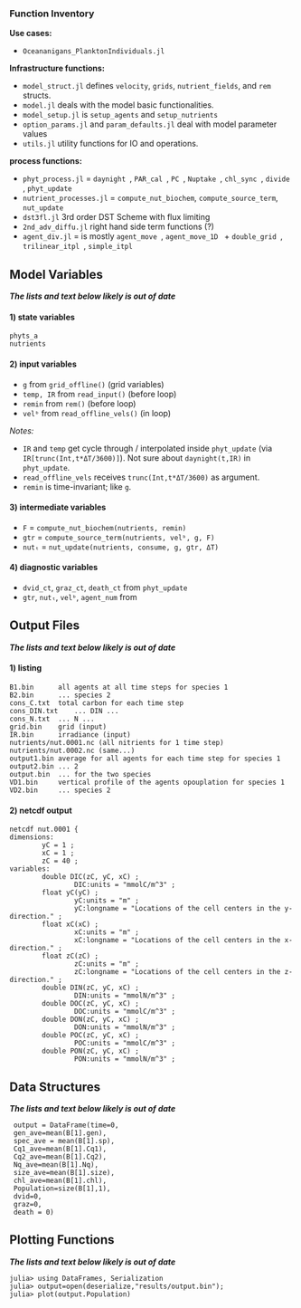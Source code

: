 
### Function Inventory

**Use cases:**

- `Oceananigans_PlanktonIndividuals.jl`

**Infrastructure functions:**

- `model_struct.jl` defines `velocity`, `grids`, `nutrient_fields`, and `rem` structs.
- `model.jl` deals with the model basic functionalities.
- `model_setup.jl` is `setup_agents` and `setup_nutrients`
- `option_params.jl` and `param_defaults.jl` deal with model parameter values
- `utils.jl` utility functions for IO and operations.

**process functions:**

- `phyt_process.jl` = `daynight `, `PAR_cal `, `PC `, `Nuptake `, `chl_sync `, `divide `, `phyt_update `
- `nutrient_processes.jl` = `compute_nut_biochem`, `compute_source_term`, `nut_update`
- `dst3fl.jl` 3rd order DST Scheme with flux limiting
- `2nd_adv_diffu.jl` right hand side term functions (?)
- `agent_div.jl` = is mostly `agent_move `, `agent_move_1D ` + `double_grid `, `trilinear_itpl `, `simple_itpl `

## Model Variables

_**The lists and text below likely is out of date**_

#### 1) state variables

```
phyts_a
nutrients
```

#### 2) input variables

- `g` from `grid_offline()` (grid variables)
- `temp, IR` from `read_input()` (before loop)
- `remin` from `rem()` (before loop)
- `velᵇ` from `read_offline_vels()` (in loop)

_Notes:_

- `IR` and `temp` get cycle through / interpolated inside `phyt_update` (via `IR[trunc(Int,t*ΔT/3600)]`). Not sure about `daynight(t,IR)` in `phyt_update`. 
- `read_offline_vels` receives `trunc(Int,t*ΔT/3600)` as argument.
- `remin` is time-invariant; like `g`.

#### 3) intermediate variables

- `F` = `compute_nut_biochem(nutrients, remin)`
- `gtr` = `compute_source_term(nutrients, velᵇ, g, F)`
- `nutₜ` = `nut_update(nutrients, consume, g, gtr, ΔT)`

#### 4) diagnostic variables 

- `dvid_ct`, `graz_ct`, `death_ct` from `phyt_update`
- `gtr`, `nutₜ`, `velᵇ`, `agent_num` from 

## Output Files 

_**The lists and text below likely is out of date**_

#### 1) listing

```
B1.bin		all agents at all time steps for species 1
B2.bin		... species 2
cons_C.txt	total carbon for each time step
cons_DIN.txt	... DIN ...
cons_N.txt	... N ...
grid.bin	grid (input)
IR.bin		irradiance (input)
nutrients/nut.0001.nc (all nitrients for 1 time step)	
nutrients/nut.0002.nc (same...)
output1.bin	average for all agents for each time step for species 1
output2.bin	... 2
output.bin	... for the two species
VD1.bin		vertical profile of the agents opouplation for species 1
VD2.bin		... species 2
```

#### 2) netcdf output

```
netcdf nut.0001 {
dimensions:
        yC = 1 ;
        xC = 1 ;
        zC = 40 ;
variables:
        double DIC(zC, yC, xC) ;
                DIC:units = "mmolC/m^3" ;
        float yC(yC) ;
                yC:units = "m" ;
                yC:longname = "Locations of the cell centers in the y-direction." ;
        float xC(xC) ;
                xC:units = "m" ;
                xC:longname = "Locations of the cell centers in the x-direction." ;
        float zC(zC) ;
                zC:units = "m" ;
                zC:longname = "Locations of the cell centers in the z-direction." ;
        double DIN(zC, yC, xC) ;
                DIN:units = "mmolN/m^3" ;
        double DOC(zC, yC, xC) ;
                DOC:units = "mmolC/m^3" ;
        double DON(zC, yC, xC) ;
                DON:units = "mmolN/m^3" ;
        double POC(zC, yC, xC) ;
                POC:units = "mmolC/m^3" ;
        double PON(zC, yC, xC) ;
                PON:units = "mmolN/m^3" ;
```

## Data Structures

_**The lists and text below likely is out of date**_

```
 output = DataFrame(time=0, 
 gen_ave=mean(B[1].gen), 
 spec_ave = mean(B[1].sp),
 Cq1_ave=mean(B[1].Cq1), 
 Cq2_ave=mean(B[1].Cq2), 
 Nq_ave=mean(B[1].Nq),
 size_ave=mean(B[1].size),
 chl_ave=mean(B[1].chl),
 Population=size(B[1],1),
 dvid=0,
 graz=0,
 death = 0)
```

## Plotting Functions

_**The lists and text below likely is out of date**_

```
julia> using DataFrames, Serialization
julia> output=open(deserialize,"results/output.bin");
julia> plot(output.Population)
```

